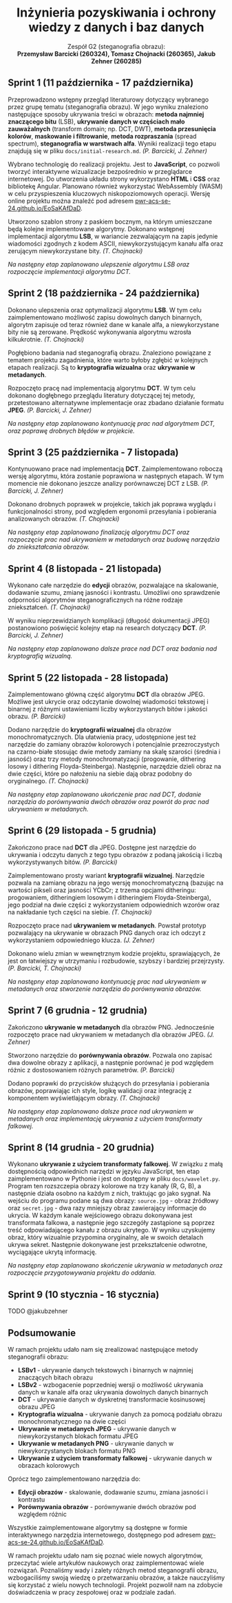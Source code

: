 <h1 align="center">Inżynieria pozyskiwania i ochrony <br/> wiedzy z danych i baz danych</h1>

<div align="center">
Zespół G2 (steganografia obrazu): <br/> <b>Przemysław Barcicki (260324), Tomasz Chojnacki (260365), Jakub Zehner (260285)</b>
</div>

## Sprint 1 (11 października - 17 października)

Przeprowadzono wstępny przegląd literaturowy dotyczący wybranego przez grupę tematu (steganografia obrazu). W jego wyniku znaleziono następujące sposoby ukrywania treści w obrazach: **metoda najmniej znaczącego bitu** (LSB), **ukrywanie danych w częściach mało zauważalnych** (transform domain; np. DCT, DWT), **metoda przesunięcia kolorów**, **maskowanie i filtrowanie**, **metoda rozpraszania** (spread spectrum), **steganografia w warstwach alfa**. Wyniki realizacji tego etapu znajdują się w pliku `docs/initial-research.md`. _(P. Barcicki, J. Zehner)_

Wybrano technologię do realizacji projektu. Jest to **JavaScript**, co pozwoli tworzyć interaktywne wizualizacje bezpośrednio w przeglądarce internetowej. Do utworzenia układu strony wykorzystano **HTML** i **CSS** oraz bibliotekę Angular. Planowano również wykorzystać WebAssembly (WASM) w celu przyspieszenia kluczowych niskopoziomowych operacji. Wersję online projektu można znaleźć pod adresem [pwr-acs-se-24.github.io/EoSaKAfDaD](https://pwr-acs-se-24.github.io/EoSaKAfDaD/).

Utworzono szablon strony z paskiem bocznym, na którym umieszczane będą kolejne implementowane algorytmy. Dokonano wstępnej implementacji algorytmu **LSB**, w wariancie zezwalającym na zapis jedynie wiadomości zgodnych z kodem ASCII, niewykorzystującym kanału alfa oraz zerującym niewykorzystane bity. _(T. Chojnacki)_

_Na następny etap zaplanowano ulepszenie algorytmu LSB oraz rozpoczęcie implementacji algorytmu DCT._

## Sprint 2 (18 października - 24 października)

Dokonano ulepszenia oraz optymalizacji algorytmu **LSB**. W tym celu zaimplementowano możliwość zapisu dowolnych danych binarnych, algorytm zapisuje od teraz również dane w kanale alfa, a niewykorzystane bity nie są zerowane. Prędkość wykonywania algorytmu wzrosła kilkukrotnie. _(T. Chojnacki)_

Pogłębiono badania nad steganografią obrazu. Znaleziono powiązane z tematem projektu zagadnienia, które warto byłoby zgłębić w kolejnych etapach realizacji. Są to **kryptografia wizualna** oraz **ukrywanie w metadanych**.

Rozpoczęto pracę nad implementacją algorytmu **DCT**. W tym celu dokonano dogłębnego przeglądu literatury dotyczącej tej metody, przetestowano alternatywne implementacje oraz zbadano działanie formatu **JPEG**. _(P. Barcicki, J. Zehner)_

_Na następny etap zaplanowano kontynuację prac nad algorytmem DCT, oraz poprawę drobnych błędów w projekcie._

## Sprint 3 (25 października - 7 listopada)

Kontynuowano prace nad implementacją **DCT**. Zaimplementowano roboczą wersję algorytmu, która zostanie poprawiona w następnych etapach. W tym momencie nie dokonano jeszcze analizy porównawczej DCT z LSB. _(P. Barcicki, J. Zehner)_

Dokonano drobnych poprawek w projekcie, takich jak poprawa wyglądu i funkcjonalności strony, pod względem ergonomii przesyłania i pobierania analizowanych obrazów. _(T. Chojnacki)_

_Na następny etap zaplanowano finalizację algorytmu DCT oraz rozpoczęcie prac nad ukrywaniem w metadanych oraz budowę narzędzia do zniekształcania obrazów._

## Sprint 4 (8 listopada - 21 listopada)

Wykonano całe narzędzie do **edycji** obrazów, pozwalające na skalowanie, dodawanie szumu, zmianę jasności i kontrastu. Umożliwi ono sprawdzenie odporności algorytmów steganograficznych na różne rodzaje zniekształceń. _(T. Chojnacki)_

W wyniku nieprzewidzianych komplikacji (długość dokumentacji JPEG) postanowiono poświęcić kolejny etap na research dotyczący **DCT**. _(P. Barcicki, J. Zehner)_

_Na następny etap zaplanowano dalsze prace nad DCT oraz badania nad kryptografią wizualną._

## Sprint 5 (22 listopada - 28 listopada)

Zaimplementowano główną część algorytmu **DCT** dla obrazów JPEG. Możliwe jest ukrycie oraz odczytanie dowolnej wiadomości tekstowej i binarnej z różnymi ustawieniami liczby wykorzystanych bitów i jakości obrazu. _(P. Barcicki)_

Dodano narzędzie do **kryptografii wizualnej** dla obrazów monochromatycznych. Dla ułatwienia pracy, udostępnione jest też narzędzie do zamiany obrazów kolorowych i potencjalnie przezroczystych na czarno-białe stosując dwie metody zamiany na skalę szarości (średnia i jasność) oraz trzy metody monochromatyzacji (progowanie, dithering losowy i dithering Floyda-Steinberga). Następnie, narzędzie dzieli obraz na dwie części, które po nałożeniu na siebie dają obraz podobny do oryginalnego. _(T. Chojnacki)_

_Na następny etap zaplanowano ukończenie prac nad DCT, dodanie narzędzia do porównywania dwóch obrazów oraz powrót do prac nad ukrywaniem w metadanych._

## Sprint 6 (29 listopada - 5 grudnia)

Zakończono prace nad **DCT** dla JPEG. Dostępne jest narzędzie do ukrywania i odczytu danych z tego typu obrazów z podaną jakością i liczbą wykorzystywanych bitów. _(P. Barcicki)_

Zaimplementowano prosty wariant **kryptografii wizualnej**. Narzędzie pozwala na zamianę obrazu na jego wersję monochromatyczną (bazując na wartości pikseli oraz jasności YCbCr; z trzema opcjami ditheringu: progowaniem, ditheringiem losowym i ditheringiem Floyda-Steinberga), jego podział na dwie części z wykorzystaniem odpowiednich wzorów oraz na nakładanie tych części na siebie. _(T. Chojnacki)_

Rozpoczęto prace nad **ukrywaniem w metadanych**. Powstał prototyp pozwalający na ukrywanie w obrazach PNG danych oraz ich odczyt z wykorzystaniem odpowiedniego klucza. _(J. Zehner)_

Dokonano wielu zmian w wewnętrznym kodzie projektu, sprawiających, że jest on łatwiejszy w utrzymaniu i rozbudowie, szybszy i bardziej przejrzysty. _(P. Barcicki, T. Chojnacki)_

_Na następny etap zaplanowano kontynuację prac nad ukrywaniem w metadanych oraz stworzenie narzędzia do porównywania obrazów._

## Sprint 7 (6 grudnia - 12 grudnia)

Zakończono **ukrywanie w metadanych** dla obrazów PNG. Jednocześnie rozpoczęto prace nad ukrywaniem w metadanych dla obrazów JPEG. _(J. Zehner)_

Stworzono narzędzie do **porównywania obrazów**. Pozwala ono zapisać dwa dowolne obrazy z aplikacji, a następnie porównać je pod względem różnic z dostosowaniem różnych parametrów. _(P. Barcicki)_

Dodano poprawki do przycisków służących do przesyłania i pobierania obrazów, poprawiając ich style, logikę walidacji oraz integrację z komponentem wyświetlającym obrazy. _(T. Chojnacki)_

_Na następny etap zaplanowano dalsze prace nad ukrywaniem w metadanych oraz implementację ukrywania z użyciem transformaty falkowej._

## Sprint 8 (14 grudnia - 20 grudnia)

Wykonano **ukrywanie z użyciem transformaty falkowej**. W związku z małą dostępnością odpowiednich narzędzi w języku JavaScript, ten etap zaimplementowano w Pythonie i jest on dostępny w pliku `docs/wavelet.py`. Program ten rozszczepia obrazy kolorowe na trzy kanały (R, G, B), a następnie działa osobno na każdym z nich, traktując go jako sygnał. Na wejściu do programu podane są dwa obrazy: `source.jpg` - obraz źródłowy oraz `secret.jpg` - dwa razy mniejszy obraz zawierający informacje do ukrycia. W każdym kanale wejściowego obrazu dokonywana jest transformata falkowa, a następnie jego szczegóły zastąpione są poprzez treść odpowiadającego kanału z obrazu ukrytego. W wyniku uzyskujemy obraz, który wizualnie przypomina oryginalny, ale w swoich detalach ukrywa sekret. Następnie dokonywane jest przekształcenie odwrotne, wyciągające ukrytą informację.

_Na następny etap zaplanowano skończenie ukrywania w metadanych oraz rozpoczęcie przygotowywania projektu do oddania._

## Sprint 9 (10 stycznia - 16 stycznia)

TODO @jakubzehner

## Podsumowanie

W ramach projektu udało nam się zrealizować następujące metody steganografii obrazu:

- **LSBv1** - ukrywanie danych tekstowych i binarnych w najmniej znaczących bitach obrazu
- **LSBv2** - wzbogacenie poprzedniej wersji o możliwość ukrywania danych w kanale alfa oraz ukrywania dowolnych danych binarnych
- **DCT** - ukrywanie danych w dyskretnej transformacie kosinusowej obrazu JPEG
- **Kryptografia wizualna** - ukrywanie danych za pomocą podziału obrazu monochromatycznego na dwie części
- **Ukrywanie w metadanych JPEG** - ukrywanie danych w niewykorzystanych blokach formatu JPEG
- **Ukrywanie w metadanych PNG** - ukrywanie danych w niewykorzystanych blokach formatu PNG
- **Ukrywanie z użyciem transformaty falkowej** - ukrywanie danych w obrazach kolorowych

Oprócz tego zaimplementowano narzędzia do:

- **Edycji obrazów** - skalowanie, dodawanie szumu, zmiana jasności i kontrastu
- **Porównywania obrazów** - porównywanie dwóch obrazów pod względem różnic

Wszystkie zaimplementowane algorytmy są dostępne w formie interaktywnego narzędzia internetowego, dostępnego pod adresem [pwr-acs-se-24.github.io/EoSaKAfDaD](https://pwr-acs-se-24.github.io/EoSaKAfDaD/).

W ramach projektu udało nam się poznać wiele nowych algorytmów, przeczytać wiele artykułów naukowych oraz zaimplementować wiele rozwiązań. Poznaliśmy wady i zalety różnych metod steganografii obrazu, wzbogaciliśmy swoją wiedzę o przetwarzaniu obrazów, a także nauczyliśmy się korzystać z wielu nowych technologii. Projekt pozwolił nam na zdobycie doświadczenia w pracy zespołowej oraz w podziale zadań.
